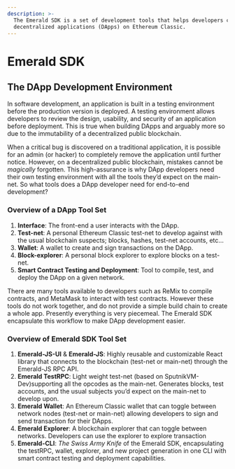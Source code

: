 ```yaml
---
description: >-
  The Emerald SDK is a set of development tools that helps developers create
  decentralized applications (DApps) on Ethereum Classic.
---
```


# Emerald SDK

## The DApp Development Environment 

In software development, an application is built in a testing environment before the production version is deployed. A testing environment allows developers to review the design, usability, and security of an application before deployment. This is true when building DApps and arguably more so due to the immutability of a decentralized public blockchain.

When a critical bug is discovered on a traditional application, it is possible for an admin \(or hacker\) to completely remove the application until further notice. However, on a decentralized public blockchain, mistakes cannot be _magically_ forgotten. This high-assurance is why DApp developers need their own testing environment with all the tools they’d expect on the main-net. So what tools does a DApp developer need for end-to-end development?

### Overview of a DApp Tool Set

1. **Interface**: The front-end a user interacts with the DApp.
2. **Test-net**: A personal Ethereum Classic test-net to develop against with the usual blockchain suspects; blocks, hashes, test-net accounts, etc…
3. **Wallet**: A wallet to create and sign transactions on the DApp.
4. **Block-explorer**: A personal block explorer to explore blocks on a test-net.
5. **Smart Contract Testing and Deployment**: Tool to compile, test, and deploy the DApp on a given network.

There are many tools available to developers such as ReMix to compile contracts, and MetaMask to interact with test contracts. However these tools do not work together, and do not provide a simple build chain to create a whole app. Presently everything is very piecemeal. The Emerald SDK encapsulate this workflow to make DApp development easier.

### Overview of Emerald SDK Tool Set

1. **Emerald-JS-UI** & **Emerald-JS**: Highly reusable and customizable React library that connects to the blockchain \(test-net or main-net\) through the Emerald-JS RPC API.
2. **Emerald TestRPC**: Light weight test-net \(based on SputnikVM-Dev\)supporting all the opcodes as the main-net. Generates blocks, test accounts, and the usual subjects you’d expect on the main-net to develop upon.
3. **Emerald Wallet**: An Ethereum Classic wallet that can toggle between network nodes \(test-net or main-net\) allowing developers to sign and send transaction for their DApps.
4. **Emerald Explorer**: A blockchain explorer that can toggle between networks. Developers can use the explorer to explore transaction 
5. **Emerald-CLI**: _The Swiss Army Knife_ of the Emerald SDK, encapsulating the testRPC, wallet, explorer, and new project generation in one CLI with smart contract testing and deployment capabilities.


